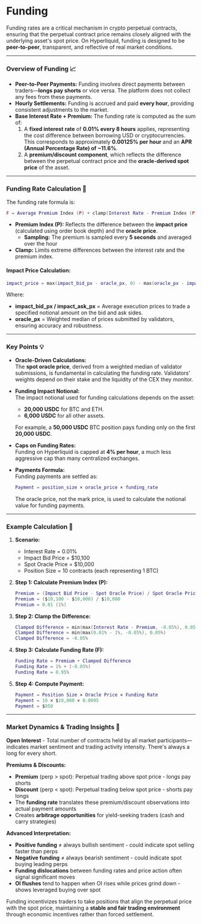 # Funding

Funding rates are a critical mechanism in crypto perpetual contracts, ensuring that the perpetual contract price remains closely aligned with the underlying asset's spot price. On Hyperliquid, funding is designed to be **peer-to-peer**, transparent, and reflective of real market conditions.

***

### **Overview of Funding** 📈

* **Peer-to-Peer Payments:** Funding involves direct payments between traders—**longs pay shorts** or vice versa. The platform does not collect any fees from these payments.
* **Hourly Settlements:** Funding is accrued and paid **every hour**, providing consistent adjustments to the market.
* **Base Interest Rate + Premium:** The funding rate is computed as the sum of:
  1. A **fixed interest** **rate** of **0.01% every 8 hours** applies, representing the cost difference between borrowing USD or cryptocurrencies. This corresponds to approximately **0.00125% per hour** and an **APR (Annual Percentage Rate) of \~11.6%**.
  2. A **premium/discount component**, which reflects the difference between the perpetual contract price and the **oracle-derived spot price** of the asset.

***

### **Funding Rate Calculation** 🧮

The funding rate formula is:&#x20;

```lua
F = Average Premium Index (P) + clamp(Interest Rate - Premium Index (P), -0.0005, 0.0005)
```

* **Premium Index (P):** Reflects the difference between the **impact price** (calculated using order book depth) and the **oracle price**.
  * **Sampling:** The premium is sampled every **5 seconds** and averaged over the hour
* **Clamp:** Limits extreme differences between the interest rate and the premium index.

#### **Impact Price Calculation:**

```lua
impact_price = max(impact_bid_px - oracle_px, 0) - max(oracle_px - impact_ask_px, 0)
```

Where:

* **impact\_bid\_px / impact\_ask\_px** = Average execution prices to trade a specified notional amount on the bid and ask sides.
* **oracle\_px** = Weighted median of prices submitted by validators, ensuring accuracy and robustness.

***

### **Key Points** 💡

* **Oracle-Driven Calculations:**\
  The **spot oracle price**, derived from a weighted median of validator submissions, is fundamental in calculating the funding rate. Validators’ weights depend on their stake and the liquidity of the CEX they monitor.
*   **Funding Impact Notional:**\
    The impact notional used for funding calculations depends on the asset:

    * **20,000 USDC** for BTC and ETH.
    * **6,000 USDC** for all other assets.

    For example, a **50,000 USDC** BTC position pays funding only on the first **20,000 USDC**.
* **Caps on Funding Rates:**\
  Funding on Hyperliquid is capped at **4% per hour**, a much less aggressive cap than many centralized exchanges.
*   **Payments Formula:**\
    Funding payments are settled as:

    ```lua
    Payment = position_size × oracle_price × funding_rate
    ```

    The oracle price, not the mark price, is used to calculate the notional value for funding payments.

***

### **Example Calculation** 📝

1. **Scenario:**
   * Interest Rate = 0.01%
   * Impact Bid Price = $10,100
   * Spot Oracle Price = $10,000
   * Position Size = 10 contracts (each representing 1 BTC)
2.  **Step 1: Calculate Premium Index (P):**

    ```lua
    Premium = (Impact Bid Price - Spot Oracle Price) / Spot Oracle Price
    Premium = ($10,100 - $10,000) / $10,000
    Premium = 0.01 (1%)
    ```
3.  **Step 2: Clamp the Difference:**

    ```lua
    Clamped Difference = min(max(Interest Rate - Premium, -0.05%), 0.05%)
    Clamped Difference = min(max(0.01% - 1%, -0.05%), 0.05%)
    Clamped Difference = -0.05%
    ```
4.  **Step 3: Calculate Funding Rate (F):**

    ```lua
    Funding Rate = Premium + Clamped Difference
    Funding Rate = 1% + (-0.05%)
    Funding Rate = 0.95%
    ```
5.  **Step 4: Compute Payment:**

    ```lua
    Payment = Position Size × Oracle Price × Funding Rate
    Payment = 10 × $10,000 × 0.0095
    Payment = $950
    ```

***

### **Market Dynamics & Trading Insights** 🔗

**Open Interest** - Total number of contracts held by all market participants—indicates market sentiment and trading activity intensity. There's always a long for every short.

**Premiums & Discounts:**

* **Premium** (perp > spot): Perpetual trading above spot price - longs pay shorts
* **Discount** (perp < spot): Perpetual trading below spot price - shorts pay longs
* The **funding rate** translates these premium/discount observations into actual payment amounts
* Creates **arbitrage opportunities** for yield-seeking traders (cash and carry strategies)

**Advanced Interpretation:**

* **Positive funding** ≠ always bullish sentiment - could indicate spot selling faster than perps
* **Negative funding** ≠ always bearish sentiment - could indicate spot buying leading perps
* **Funding dislocations** between funding rates and price action often signal significant moves
* **OI flushes** tend to happen when OI rises while prices grind down - shows leveraged buying over spot

Funding incentivizes traders to take positions that align the perpetual price with the spot price, maintaining a **stable and fair trading environment** through economic incentives rather than forced settlement.
